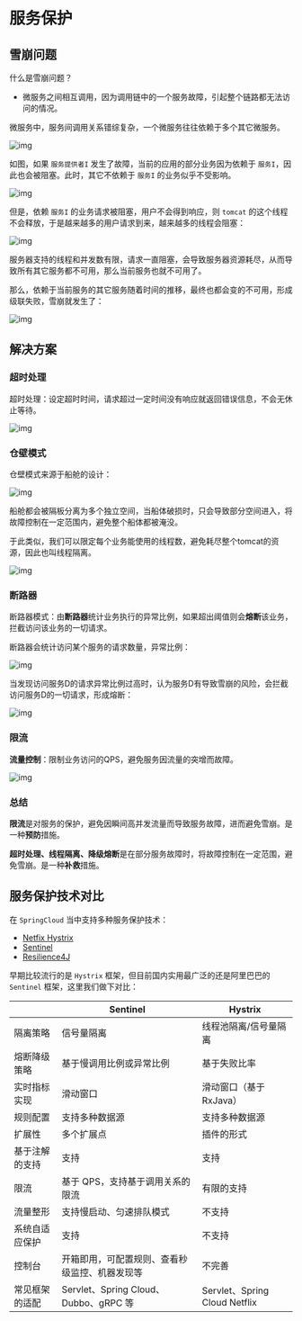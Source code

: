 # 服务保护

## 雪崩问题

什么是雪崩问题？

- 微服务之间相互调用，因为调用链中的一个服务故障，引起整个链路都无法访问的情况。

微服务中，服务间调用关系错综复杂，一个微服务往往依赖于多个其它微服务。

![img](/img/java/cloud/17.png)

如图，如果 `服务提供者I` 发生了故障，当前的应用的部分业务因为依赖于 `服务I`，因此也会被阻塞。此时，其它不依赖于 `服务I` 的业务似乎不受影响。

 ![img](/img/java/cloud/18.png)

但是，依赖 `服务I` 的业务请求被阻塞，用户不会得到响应，则 `tomcat` 的这个线程不会释放，于是越来越多的用户请求到来，越来越多的线程会阻塞：

 ![img](/img/java/cloud/19.png)

服务器支持的线程和并发数有限，请求一直阻塞，会导致服务器资源耗尽，从而导致所有其它服务都不可用，那么当前服务也就不可用了。

那么，依赖于当前服务的其它服务随着时间的推移，最终也都会变的不可用，形成级联失败，雪崩就发生了：

![img](/img/java/cloud/20.png)

## 解决方案

### 超时处理

超时处理：设定超时时间，请求超过一定时间没有响应就返回错误信息，不会无休止等待。

![img](/img/java/cloud/21.png)

### 仓壁模式

仓壁模式来源于船舱的设计：

![img](/img/java/cloud/22.png)

船舱都会被隔板分离为多个独立空间，当船体破损时，只会导致部分空间进入，将故障控制在一定范围内，避免整个船体都被淹没。

于此类似，我们可以限定每个业务能使用的线程数，避免耗尽整个tomcat的资源，因此也叫线程隔离。

![img](/img/java/cloud/23.png)

### 断路器

断路器模式：由**断路器**统计业务执行的异常比例，如果超出阈值则会**熔断**该业务，拦截访问该业务的一切请求。

断路器会统计访问某个服务的请求数量，异常比例：

![img](/img/java/cloud/24.png)

当发现访问服务D的请求异常比例过高时，认为服务D有导致雪崩的风险，会拦截访问服务D的一切请求，形成熔断：

![img](/img/java/cloud/25.png)

### 限流

**流量控制**：限制业务访问的QPS，避免服务因流量的突增而故障。

![img](/img/java/cloud/26.png)

### 总结

**限流**是对服务的保护，避免因瞬间高并发流量而导致服务故障，进而避免雪崩。是一种**预防**措施。

**超时处理、线程隔离、降级熔断**是在部分服务故障时，将故障控制在一定范围，避免雪崩。是一种**补救**措施。

## 服务保护技术对比

在 `SpringCloud` 当中支持多种服务保护技术：

- [Netfix Hystrix](https://github.com/Netflix/Hystrix)
- [Sentinel](https://github.com/alibaba/Sentinel)
- [Resilience4J](https://github.com/resilience4j/resilience4j)

早期比较流行的是 `Hystrix` 框架，但目前国内实用最广泛的还是阿里巴巴的 `Sentinel` 框架，这里我们做下对比：

|                | **Sentinel**                                   | **Hystrix**                   |
| -------------- | ---------------------------------------------- | ----------------------------- |
| 隔离策略       | 信号量隔离                                     | 线程池隔离/信号量隔离         |
| 熔断降级策略   | 基于慢调用比例或异常比例                       | 基于失败比率                  |
| 实时指标实现   | 滑动窗口                                       | 滑动窗口（基于 RxJava）       |
| 规则配置       | 支持多种数据源                                 | 支持多种数据源                |
| 扩展性         | 多个扩展点                                     | 插件的形式                    |
| 基于注解的支持 | 支持                                           | 支持                          |
| 限流           | 基于 QPS，支持基于调用关系的限流               | 有限的支持                    |
| 流量整形       | 支持慢启动、匀速排队模式                       | 不支持                        |
| 系统自适应保护 | 支持                                           | 不支持                        |
| 控制台         | 开箱即用，可配置规则、查看秒级监控、机器发现等 | 不完善                        |
| 常见框架的适配 | Servlet、Spring Cloud、Dubbo、gRPC  等         | Servlet、Spring Cloud Netflix |

